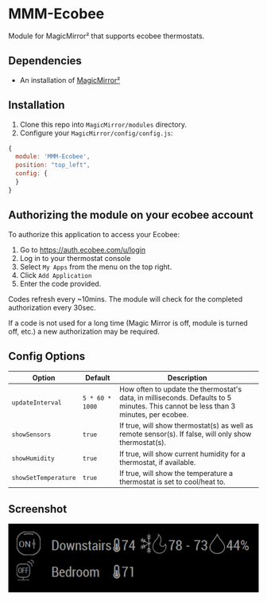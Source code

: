 # MMM-Ecobee

Module for MagicMirror² that supports ecobee thermostats.

## Dependencies

* An installation of [MagicMirror²](https://github.com/MichMich/MagicMirror)

## Installation

1. Clone this repo into `MagicMirror/modules` directory.
1. Configure your `MagicMirror/config/config.js`:

```js
{
  module: 'MMM-Ecobee',
  position: "top_left",
  config: {
  }
}
```

## Authorizing the module on your ecobee account

To authorize this application to access your Ecobee:

1. Go to <https://auth.ecobee.com/u/login>
2. Log in to your thermostat console
3. Select `My Apps` from the menu on the top right.
4. Click `Add Application`
5. Enter the code provided.

Codes refresh every ~10mins.
The module will check for the completed authorization every 30sec.

If a code is not used for a long time (Magic Mirror is off, module is turned off, etc.) a new authorization may be required.

## Config Options

| **Option** | **Default** | **Description** |
| --- | --- | --- |
| `updateInterval` | `5 * 60 * 1000` | How often to update the thermostat's data, in milliseconds. Defaults to 5 minutes. This cannot be less than 3 minutes, per ecobee. |
| `showSensors` | `true` | If true, will show thermostat(s) as well as remote sensor(s). If false, will only show thermostat(s). |
| `showHumidity` | `true` | If true, will show current humidity for a thermostat, if available. |
| `showSetTemperature` | `true` | If true, will show the temperature a thermostat is set to cool/heat to. |

## Screenshot

![Screenshot](/sample.png?raw=true)
